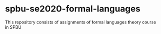 # spbu-se2020-formal-languages
This repository consists of assignments of formal languages theory course in SPBU
